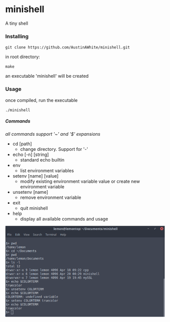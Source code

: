 # minishell
A tiny shell

### Installing

```
git clone https://github.com/AustinAWhite/minishell.git
```
in root directory:
```
make
```
an executable 'minishell' will be created

### Usage

once compiled, run the executable
```
./minishell
```
##### Commands

*all commands support '~' and '$' expansions*

* cd [path]
  * change directory. Support for '-'
* echo [-n] [string]
  * standard echo builtin
* env
  * list environment variables
* setenv [name] [value]
  * modify existing environment variable value or create new environment variable
* unsetenv [name]
  * remove environment variable
* exit
  * quit minishell
* help
  * display all available commands and usage

![Alt text](demo.png)
